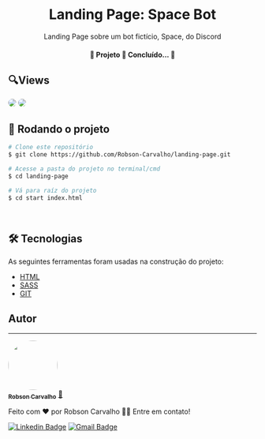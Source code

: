 <h1 align="center">Landing Page: Space Bot</h1>
<p align="center">Landing Page sobre um bot fictício, Space, do Discord</p>

<h4 align="center"> 
🎈 Projeto 🚀 Concluído... 🎈
</h4>


## 🔍Views

<img style="border-radius: 10px;" src="https://drive.google.com/uc?export=view&id=1yoGTN5HEY2YKwIZYGMz59Cym9ghW2q7S">
<img style="border-radius: 10px;" src="https://drive.google.com/uc?export=view&id=1S1wt2Y1AaThP1dyMSLysI0iEi3scR4Kx">

<br>

## 🎲 Rodando o projeto

```bash
# Clone este repositório
$ git clone https://github.com/Robson-Carvalho/landing-page.git

# Acesse a pasta do projeto no terminal/cmd
$ cd landing-page

# Vá para raíz do projeto
$ cd start index.html
```
<br>

## 🛠 Tecnologias

As seguintes ferramentas foram usadas na construção do projeto:

- [HTML](https://developer.mozilla.org/pt-BR/docs/Web/HTML)
- [SASS](https://sass-lang.com/)
- [GIT](https://git-scm.com/)

## Autor
---

<a href="https://blog.rocketseat.com.br/author/thiago/">
 <img style="border-radius: 50%;" src="https://avatars.githubusercontent.com/u/82351564?v=4" width="100px;" alt=""/>
 <br />
 <sub><b>Robson Carvalho</b></sub></a> <a href="https://github.com/Robson-Carvalho" title="Rocketseat">🚀</a>


Feito com ❤️ por Robson Carvalho 👋🏽 Entre em contato!

[![Linkedin Badge](https://img.shields.io/badge/-Robson-blue?style=flat-square&logo=Linkedin&logoColor=white&link=https://www.linkedin.com/in/tgmarinho/)](https://www.linkedin.com/in/robson-carvalho-708a4a207/) 
[![Gmail Badge](https://img.shields.io/badge/-robson73904@gmail.com-c14438?style=flat-square&logo=Gmail&logoColor=white&link=mailto:robson73904@gmail.com)](mailto:robson73904@gmail.com)
